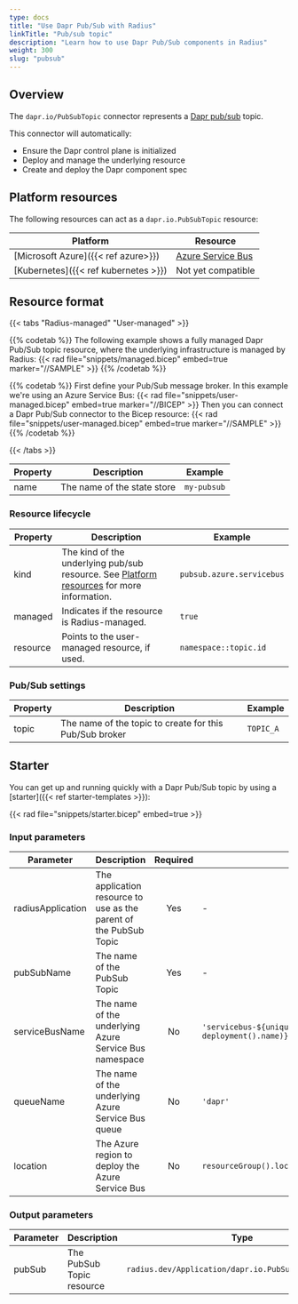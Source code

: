 ```yaml
---
type: docs
title: "Use Dapr Pub/Sub with Radius"
linkTitle: "Pub/sub topic"
description: "Learn how to use Dapr Pub/Sub components in Radius"
weight: 300
slug: "pubsub"
---
```


## Overview

The `dapr.io/PubSubTopic` connector represents a [Dapr pub/sub](https://docs.dapr.io/developing-applications/building-blocks/pubsub/pubsub-overview/) topic.

This connector will automatically:
- Ensure the Dapr control plane is initialized
- Deploy and manage the underlying resource
- Create and deploy the Dapr component spec

## Platform resources

The following resources can act as a `dapr.io.PubSubTopic` resource:

| Platform | Resource |
|----------|----------|
| [Microsoft Azure]({{< ref azure>}}) | [Azure Service Bus](https://docs.microsoft.com/en-us/azure/service-bus-messaging/service-bus-messaging-overview)
| [Kubernetes]({{< ref kubernetes >}}) | Not yet compatible

## Resource format

{{< tabs "Radius-managed" "User-managed" >}}

{{% codetab %}}
The following example shows a fully managed Dapr Pub/Sub topic resource, where the underlying infrastructure is managed by Radius:
{{< rad file="snippets/managed.bicep" embed=true marker="//SAMPLE" >}}
{{% /codetab %}}

{{% codetab %}}
First define your Pub/Sub message broker. In this example we're using an Azure Service Bus:
{{< rad file="snippets/user-managed.bicep" embed=true marker="//BICEP" >}}
Then you can connect a Dapr Pub/Sub connector to the Bicep resource:
{{< rad file="snippets/user-managed.bicep" embed=true marker="//SAMPLE" >}}
{{% /codetab %}}

{{< /tabs >}}

| Property | Description | Example |
|----------|-------------|---------|
| name | The name of the state store | `my-pubsub` |

### Resource lifecycle

| Property | Description | Example |
|----------|-------------|---------|
| kind | The kind of the underlying pub/sub resource. See [Platform resources](#platform-resources) for more information. | `pubsub.azure.servicebus`
| managed | Indicates if the resource is Radius-managed. | `true`
| resource | Points to the user-managed resource, if used. | `namespace::topic.id`

### Pub/Sub settings

| Property | Description | Example |
|----------|-------------|---------|
| topic | The name of the topic to create for this Pub/Sub broker | `TOPIC_A`

## Starter

You can get up and running quickly with a Dapr Pub/Sub topic by using a [starter]({{< ref starter-templates >}}):

{{< rad file="snippets/starter.bicep" embed=true >}}

### Input parameters

| Parameter | Description | Required | Default |
|-----------|-------------|:--------:|---------|
| radiusApplication | The application resource to use as the parent of the PubSub Topic | Yes | - |
| pubSubName | The name of the PubSub Topic | Yes | - |
| serviceBusName | The name of the underlying Azure Service Bus namespace | No | `'servicebus-${uniqueString(resourceGroup().id, deployment().name)}'` |
| queueName | The name of the underlying Azure Service Bus queue | No | `'dapr'` |
| location | The Azure region to deploy the Azure Service Bus | No | `resourceGroup().location` |

### Output parameters

| Parameter | Description | Type |
|----------|-------------|------|
| pubSub | The PubSub Topic resource | `radius.dev/Application/dapr.io.PubSubTopic@v1alpha3` |
